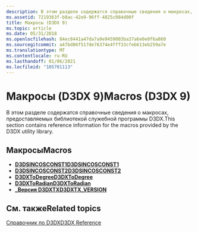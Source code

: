 ```yaml
---
description: В этом разделе содержатся справочные сведения о макросах, предоставляемых библиотекой служебной программы D3DX.
ms.assetid: 7219363f-b8ac-42e9-96ff-4825c084d00f
title: Макросы (D3DX 9)
ms.topic: article
ms.date: 05/31/2018
ms.openlocfilehash: 84ec8441a47da7a9e9459003ba37a6e0e0f6a860
ms.sourcegitcommit: a47bd86f517de76374e4fff33cfeb613eb259a7e
ms.translationtype: MT
ms.contentlocale: ru-RU
ms.lasthandoff: 01/06/2021
ms.locfileid: "105701113"
---
```

# <a name="macros-d3dx-9"></a><span data-ttu-id="a7c4f-103">Макросы (D3DX 9)</span><span class="sxs-lookup"><span data-stu-id="a7c4f-103">Macros (D3DX 9)</span></span>

<span data-ttu-id="a7c4f-104">В этом разделе содержатся справочные сведения о макросах, предоставляемых библиотекой служебной программы D3DX.</span><span class="sxs-lookup"><span data-stu-id="a7c4f-104">This section contains reference information for the macros provided by the D3DX utility library.</span></span>

## <a name="macros"></a><span data-ttu-id="a7c4f-105">Макросы</span><span class="sxs-lookup"><span data-stu-id="a7c4f-105">Macros</span></span>

-   [<span data-ttu-id="a7c4f-106">**D3DSINCOSCONST1**</span><span class="sxs-lookup"><span data-stu-id="a7c4f-106">**D3DSINCOSCONST1**</span></span>](d3dsincosconst1.md)
-   [<span data-ttu-id="a7c4f-107">**D3DSINCOSCONST2**</span><span class="sxs-lookup"><span data-stu-id="a7c4f-107">**D3DSINCOSCONST2**</span></span>](d3dsincosconst2.md)
-   [<span data-ttu-id="a7c4f-108">**D3DXToDegree**</span><span class="sxs-lookup"><span data-stu-id="a7c4f-108">**D3DXToDegree**</span></span>](d3dxtodegree.md)
-   [<span data-ttu-id="a7c4f-109">**D3DXToRadian**</span><span class="sxs-lookup"><span data-stu-id="a7c4f-109">**D3DXToRadian**</span></span>](d3dxtoradian.md)
-   [<span data-ttu-id="a7c4f-110">**\_Версия D3DXTX**</span><span class="sxs-lookup"><span data-stu-id="a7c4f-110">**D3DXTX\_VERSION**</span></span>](d3dxtx-version.md)

## <a name="related-topics"></a><span data-ttu-id="a7c4f-111">См. также</span><span class="sxs-lookup"><span data-stu-id="a7c4f-111">Related topics</span></span>

<dl> <dt>

[<span data-ttu-id="a7c4f-112">Справочник по D3DX</span><span class="sxs-lookup"><span data-stu-id="a7c4f-112">D3DX Reference</span></span>](dx9-graphics-reference-d3dx.md)
</dt> </dl>

 

 



